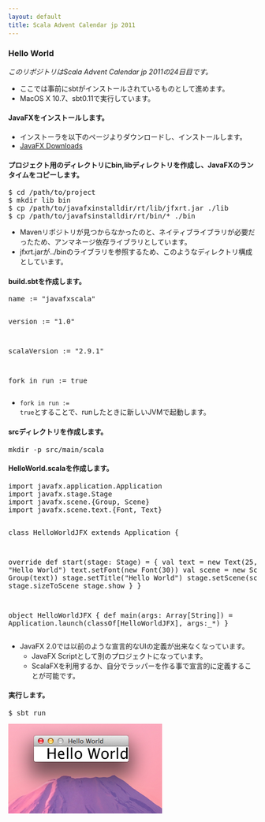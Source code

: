 ```yaml
---
layout: default
title: Scala Advent Calendar jp 2011
---
```


### Hello World ###

*このリポジトリはScala Advent Calendar jp 2011の24日目です。*

* ここでは事前にsbtがインストールされているものとして進めます。
* MacOS X 10.7、sbt0.11で実行しています。

#### JavaFXをインストールします。 ####

* インストーラを以下のページよりダウンロードし、インストールします。
* [JavaFX Downloads](http://javafx.com/downloads/)

#### プロジェクト用のディレクトリにbin,libディレクトリを作成し、JavaFXのランタイムをコピーします。 ####

<div class="span14">
<pre class="prettyprint">
$ cd /path/to/project
$ mkdir lib bin
$ cp /path/to/javafxinstalldir/rt/lib/jfxrt.jar ./lib
$ cp /path/to/javafsinstalldir/rt/bin/* ./bin
</pre>
</div>

* Mavenリポジトリが見つからなかったのと、ネイティブライブラリが必要だったため、アンマネージ依存ライブラリとしています。
* jfxrt.jarが../binのライブラリを参照するため、このようなディレクトリ構成としています。

#### build.sbtを作成します。 ####

<div class="span14">
<pre class="prettyprint">
name := "javafxscala"

version := "1.0"

scalaVersion := "2.9.1"

fork in run := true
</pre>
</div>

* <code>fork in run := true</code>とすることで、runしたときに新しいJVMで起動します。

#### srcディレクトリを作成します。 ####

<div class="span14">
<pre class="prettyprint">
mkdir -p src/main/scala
</pre>
</div>

#### HelloWorld.scalaを作成します。 ####

<div class="span14">
<pre class="prettyprint lang-scala">
import javafx.application.Application
import javafx.stage.Stage
import javafx.scene.{Group, Scene}
import javafx.scene.text.{Font, Text}

class HelloWorldJFX extends Application {

  override def start(stage: Stage) = {
    val text = new Text(25, 25, "Hello World")
    text.setFont(new Font(30))
    val scene = new Scene(new Group(text))
    stage.setTitle("Hello World")
    stage.setScene(scene)
    stage.sizeToScene
    stage.show
  }
}

object HelloWorldJFX {
  def main(args: Array[String]) = Application.launch(classOf[HelloWorldJFX], args:_*)
}
</pre>
</div>

* JavaFX 2.0では以前のような宣言的なUIの定義が出来なくなっています。
   * JavaFX Scriptとして別のプロジェクトになっています。
   * ScalaFXを利用するか、自分でラッパーを作る事で宣言的に定義することが可能です。

#### 実行します。 ####

<div class="span14">
<pre class="prettyprint">
$ sbt run
</pre>
</div>

![実行結果](image/helloworld.png)


